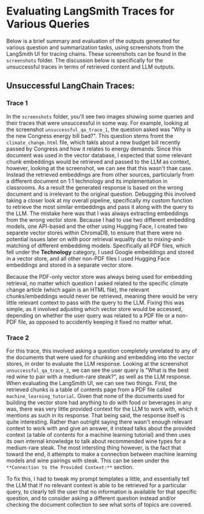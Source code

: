 # Evaluating LangSmith Traces for Various Queries

Below is a brief summary and evaluation of the outputs generated for various question and summarization tasks, using screenshots from the LangSmith UI for tracing chains. These screenshots can be found in the `screenshots` folder. The discussion below is specifically for the unsuccessful traces in terms of retrieved content and LLM outputs.

## Unsuccessful LangChain Traces:

### Trace 1

In the `screenshots` folder, you'll see two images showing some queries and their traces that were unsuccessful in some way. For example, looking at the screenshot `unsuccessful_qa_trace_1`, the question asked was "Why is the new Congress energy bill bad?". This question stems fromt the `climate_change.html` file, which takls about a new budget bill recently passed by Congress and how it relates to energy demands. Since this document was used in the vector database, I expected that some relevant chunk embeddings would be retrieved and passed to the LLM as context, however, looking at the screenshot, we can see that this wasn't thae case. Instead the retrieved embeddings are from other sources, particularly from a different document on 1:1 technology and its implementation in classrooms. As a result the generated response is based on the wrong document and is irrelevant to the original question. Debugging this involved taking a closer look at my overall pipeline, specifically my custom function to retrieve the most similar embeddings and pass it along with the query to the LLM. The mistake here was that I was always extracting embeddings from the wrong vector store. Because I had to use two different embedding models, one API-based and the other using Hugging Face, I created two separete vector stores within ChromaDB, to ensure that there were no potential issues later on with poor retrieval wquality due to mixing-and-matching of different embeddimg models. Specifically all PDF files, which fell under the **Technology** category, I used Google embeddings and stored in a vector store, and all other non-PDF files I used Hugging Face embeddings and stored in a separate vector store.

Because the PDF-only vector store was always being used for embedding retrieval, no matter which question I asked related to the specific climate change article (which again is an HTML file), the relevant chunks/embeddings would never be retrieved, meaning there would be very little relevant context to pass with the query to the LLM. Fixing this was simple, as it involved adjusting which vector store would be accessed, depending on whether the user query was related to a PDF file or a non-PDF file, as opposed to accidently keeping it fixed no matter what.

### Trace 2

For this trace, this involved asking a question completely unrelated to any of the documents that were used for chunking and embedding into the vector stores, in order to evaluate the LLM response. Looking at the screenshot `unsuccessful_qa_trace_2`, we can see the user query is "What is the best red wine to pair with a medium-rare steak?", as well as the LLM response. When evaluating the LangSmith UI, we can see two things. First, the retrieved chunks is a table of contents page from a PDF file called `machine_learning_tutorial`. Given that none of the documents used for building the vector store had anything to do with food or beverages in any was, there was very little provided context for the LLM to work with, which it mentions as such in its response. That being said, the response itself is quite interesting. Rather than outright saying there wasn't enough relevant context to work with and give an answer, it instead talks about the provided context (a table of contents for a machine learning tutorial) and then uses its own internal knowledge to talk about recommended wine types for a medium-rare steak. The most intersting thing however, is the fact that toward the end, it attempts to make a connection between machine learning models and wine pairings with steak. This can be seen under the `**Connection to the Provided Context:**` section.

To fix this, I had to tweak my prompt templates a little, and essentially tell the LLM that if no relevant context is able to be retrieved for a particular query, to clearly tell the user that no information is available for that specific question, and to consider asking a different question instead and/or checking the document collection to see what sorts of topics are covered.
